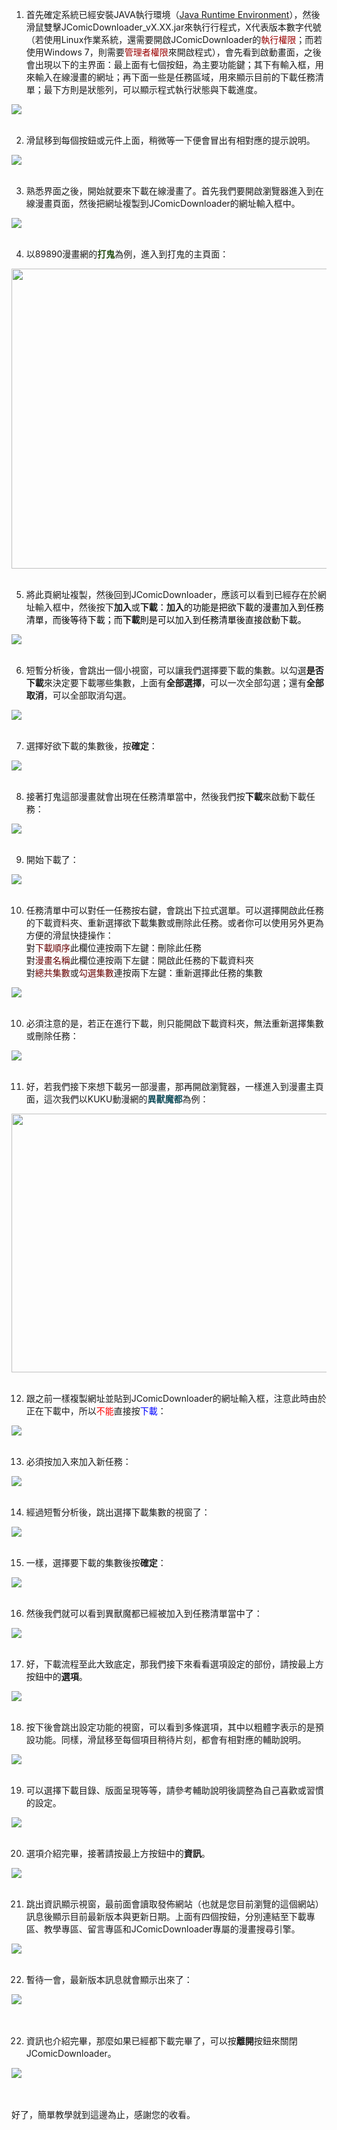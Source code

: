 1. 首先確定系統已經安裝JAVA執行環境（<a href='http://www.oracle.com/technetwork/java/javase/downloads/java-se-jre-7-download-432155.html'>Java Runtime Environment</a>），然後滑鼠雙擊JComicDownloader\_vX.XX.jar來執行行程式，X代表版本數字代號（若使用Linux作業系統，還需要開啟JComicDownloader的<font color='#990000'>執行權限</font>；而若使用Windows 7，則需要<font color='#990000'>管理者權限</font>來開啟程式），會先看到啟動畫面，之後會出現以下的主界面：最上面有七個按鈕，為主要功能鍵；其下有輸入框，用來輸入在線漫畫的網址；再下面一些是任務區域，用來顯示目前的下載任務清單；最下方則是狀態列，可以顯示程式執行狀態與下載進度。
<img src='https://sites.google.com/site/jcomicdownloader/step-by-step/MWSnap034%202011-10-20%2C%2001_16_02.jpg' border='0'>
<br>
<br>

2. 滑鼠移到每個按鈕或元件上面，稍微等一下便會冒出有相對應的提示說明。<br>
<img src='https://sites.google.com/site/jcomicdownloader/step-by-step/MWSnap036%202011-10-20%2C%2001_17_041.jpg' border='0'>
<br>
<br>

3. 熟悉界面之後，開始就要來下載在線漫畫了。首先我們要開啟瀏覽器進入到在線漫畫頁面，然後把網址複製到JComicDownloader的網址輸入框中。<br>
<img src='https://sites.google.com/site/jcomicdownloader/step-by-step/MWSnap036%202011-10-20%2C%2001_17_04.jpg' border='0'>
<br>
<br>

4. 以89890漫畫網的<font color='#274e13'><b>打鬼</b></font>為例，進入到打鬼的主頁面：<br>
<img src='https://sites.google.com/site/jcomicdownloader/step-by-step/MWSnap048%202011-10-20%2C%2001_28_22.jpg?height=480&amp;width=900' height='480' border='0' width='900'>
<br>
<br>

5. 將此頁網址複製，然後回到JComicDownloader，應該可以看到已經存在於網址輸入框中，然後按下<b>加入</b>或<b>下載</b><font color='#000000'>：</font><b>加入</b><font color='#000000'>的功能是把欲下載的漫畫加入到任務清單，而後等待下載；而</font><b>下載</b><font color='#000000'>則是可以加入到任務清單後直接啟動下載。</font>
<img src='https://sites.google.com/site/jcomicdownloader/step-by-step/MWSnap050%202011-10-20%2C%2001_29_22.jpg' border='0'>
<br>
<br>

6. 短暫分析後，會跳出一個小視窗，可以讓我們選擇要下載的集數。以勾選<b>是否下載</b>來決定要下載哪些集數，上面有<b>全部選擇</b>，可以一次全部勾選；還有<b>全部取消</b>，可以全部取消勾選。<br>
<img src='https://sites.google.com/site/jcomicdownloader/step-by-step/MWSnap051%202011-10-20%2C%2001_31_07.jpg' border='0'>
<br>

<br>

7. 選擇好欲下載的集數後，按<b>確定</b>：<br>
<img src='https://sites.google.com/site/jcomicdownloader/step-by-step/MWSnap052%202011-10-20%2C%2001_31_44.jpg' border='0'>
<br>
<br>

8. 接著打鬼這部漫畫就會出現在任務清單當中，然後我們按<b>下載</b>來啟動下載任務：<br>
<img src='https://sites.google.com/site/jcomicdownloader/step-by-step/MWSnap071%202011-10-20%2C%2001_41_08.jpg' border='0'>
<br>
<br>

9. 開始下載了：<br>
<img src='https://sites.google.com/site/jcomicdownloader/step-by-step/MWSnap056%202011-10-20%2C%2001_33_01.jpg' border='0'>
<br>

<br>

10. 任務清單中可以對任一任務按右鍵，會跳出下拉式選單。可以選擇開啟此任務的下載資料夾、重新選擇欲下載集數或刪除此任務。或者你可以使用另外更為方便的滑鼠快捷操作：<br>
對<font color='#660000'>下載順序</font>此欄位連按兩下左鍵：刪除此任務<br>
對<font color='#660000'>漫畫名稱</font>此欄位連按兩下左鍵：開啟此任務的下載資料夾<br>
對<font color='#660000'>總共集數</font>或<font color='#660000'>勾選集數</font>連按兩下左鍵：重新選擇此任務的集數<br>
<img src='https://sites.google.com/site/jcomicdownloader/step-by-step/MWSnap060%202011-10-20%2C%2001_34_47.jpg' border='0'>
<br>

<br>

10. 必須注意的是，若正在進行下載，則只能開啟下載資料夾，無法重新選擇集數或刪除任務：<br>
<img src='https://sites.google.com/site/jcomicdownloader/step-by-step/MWSnap061%202011-10-20%2C%2001_35_06.jpg' border='0'>
<br>

<br>

11. 好，若我們接下來想下載另一部漫畫，那再開啟瀏覽器，一樣進入到漫畫主頁面，這次我們以KUKU動漫網的<font color='#134f5c'><b>異獸魔都</b></font>為例：<br>
<img src='https://sites.google.com/site/jcomicdownloader/step-by-step/MWSnap063%202011-10-20%2C%2001_37_38.jpg?height=414&amp;width=900' height='414' border='0' width='900'>
<br>

<br>

12. 跟之前一樣複製網址並貼到JComicDownloader的網址輸入框，注意此時由於正在下載中，所以<font color='#ff0000'>不能</font>直接按<font color='#0000ff'>下載</font>：<br>
<img src='https://sites.google.com/site/jcomicdownloader/step-by-step/MWSnap065%202011-10-20%2C%2001_38_53.jpg' border='0'>
<br>

<br>

13. 必須按加入來加入新任務：<br>
<img src='https://sites.google.com/site/jcomicdownloader/step-by-step/MWSnap066%202011-10-20%2C%2001_39_31.jpg' border='0'>
<br>

<br>

14. 經過短暫分析後，跳出選擇下載集數的視窗了：<br>
<img src='https://sites.google.com/site/jcomicdownloader/step-by-step/MWSnap067%202011-10-20%2C%2001_39_57.jpg' border='0'>
<br>

<br>

15. 一樣，選擇要下載的集數後按<b>確定</b>：<br>
<img src='https://sites.google.com/site/jcomicdownloader/step-by-step/MWSnap068%202011-10-20%2C%2001_40_05.jpg' border='0'>
<br>

<br>

16. 然後我們就可以看到異獸魔都已經被加入到任務清單當中了：<br>
<img src='https://sites.google.com/site/jcomicdownloader/step-by-step/MWSnap069%202011-10-20%2C%2001_40_18.jpg' border='0'>

<br>

<br>

17. 好，下載流程至此大致底定，那我們接下來看看選項設定的部份，請按最上方按鈕中的<b>選項</b>。<br>
<img src='https://sites.google.com/site/jcomicdownloader/step-by-step/MWSnap072%202011-10-20%2C%2017_10_55.jpg' border='0'>

<br>

<br>

18. 按下後會跳出設定功能的視窗，可以看到多條選項，其中以粗體字表示的是預設功能。同樣，滑鼠移至每個項目稍待片刻，都會有相對應的輔助說明。<br>
<img src='https://sites.google.com/site/jcomicdownloader/step-by-step/MWSnap052%202011-10-20%2C%2001_31_44.jpg' border='0'>
<br>


<br>

19. 可以選擇下載目錄、版面呈現等等，請參考輔助說明後調整為自己喜歡或習慣的設定。<br>
<img src='https://sites.google.com/site/jcomicdownloader/step-by-step/MWSnap079%202011-10-20%2C%2017_20_101.jpg' border='0'>

<br>

<br>

20. 選項介紹完畢，接著請按最上方按鈕中的<b>資訊</b>。<br>
<img src='https://sites.google.com/site/jcomicdownloader/step-by-step/MWSnap052%202011-10-20%2C%2001_31_441.jpg' border='0'>
<br>

<br>

21. 跳出資訊顯示視窗，最前面會讀取發佈網站（也就是您目前瀏覽的這個網站）訊息後顯示目前最新版本與更新日期。上面有四個按鈕，分別連結至下載專區、教學專區、留言專區和JComicDownloader專屬的漫畫搜尋引擎。<br>
<img src='https://sites.google.com/site/jcomicdownloader/step-by-step/MWSnap077%202011-10-20%2C%2017_15_41.jpg' border='0'>
<br>

<br>

22. 暫待一會，最新版本訊息就會顯示出來了：<br>
<img src='https://sites.google.com/site/jcomicdownloader/step-by-step/MWSnap076%202011-10-20%2C%2017_15_27.jpg' border='0'>
<br>

<br>

<br>

22. 資訊也介紹完畢，那麼如果已經都下載完畢了，可以按<b>離開</b>按鈕來關閉JComicDownloader。<br>
<img src='https://sites.google.com/site/jcomicdownloader/step-by-step/MWSnap078%202011-10-20%2C%2017_17_061.jpg' border='0'>
<br>

<br>

<br>

好了，簡單教學就到這邊為止，感謝您的收看。<br>
<br>

<br>